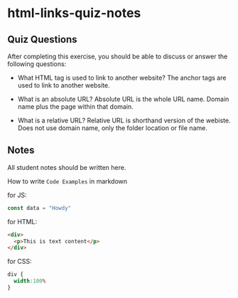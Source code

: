 # html-links-quiz-notes

## Quiz Questions

After completing this exercise, you should be able to discuss or answer the following questions:

- What HTML tag is used to link to another website?
The <a> anchor tags are used to link to another website.

- What is an absolute URL?
Absolute URL is the whole URL name. Domain name plus the page within that domain.

- What is a relative URL?
Relative URL is shorthand version of the webiste. Does not use domain name, only the folder location or file name.


## Notes

All student notes should be written here.


How to write `Code Examples` in markdown

for JS:
```javascript
const data = "Howdy"
```

for HTML:
```html
<div>
  <p>This is text content</p>
</div>
```

for CSS:
```css
div {
  width:100%
}
```
